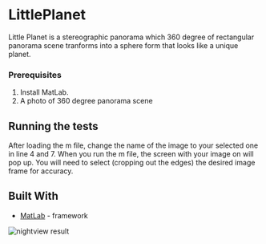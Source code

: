 # LittlePlanet

Little Planet is a stereographic panorama which 360 degree of rectangular panorama scene tranforms into a sphere form that looks like a unique planet. 

### Prerequisites

1) Install MatLab.
2) A photo of 360 degree panorama scene

## Running the tests

After loading the m file, change the name of the image to your selected one in line 4 and 7. 
When you run the m file, the screen with your image on will pop up.
You will need to select (cropping out the edges) the desired image frame for accuracy.

## Built With

* [MatLab](https://www.mathworks.com/products/matlab.html) - framework

![nightview result](https://user-images.githubusercontent.com/31485226/58988748-59143080-87b0-11e9-9503-fbd5db228c18.png)
